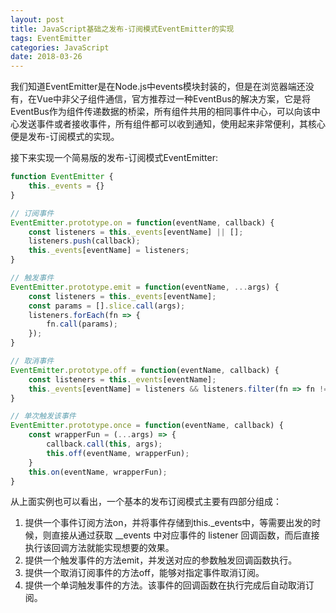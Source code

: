 ```yaml
---
layout: post
title: JavaScript基础之发布-订阅模式EventEmitter的实现
tags: EventEmitter
categories: JavaScript
date: 2018-03-26
---
```


我们知道EventEmitter是在Node.js中events模块封装的，但是在浏览器端还没有，在Vue中非父子组件通信，官方推荐过一种EventBus的解决方案，它是将EventBus作为组件传递数据的桥梁，所有组件共用的相同事件中心，可以向该中心发送事件或者接收事件，所有组件都可以收到通知，使用起来非常便利，其核心便是发布-订阅模式的实现。

接下来实现一个简易版的发布-订阅模式EventEmitter:

```javascript
function EventEmitter {
    this._events = {}
}

// 订阅事件
EventEmitter.prototype.on = function(eventName, callback) {
    const listeners = this._events[eventName] || [];
    listeners.push(callback);
    this._events[eventName] = listeners;
}

// 触发事件
EventEmitter.prototype.emit = function(eventName, ...args) {
    const listeners = this._events[eventName];
    const params = [].slice.call(args);
    listeners.forEach(fn => {
        fn.call(params);
    });
}

// 取消事件
EventEmitter.prototype.off = function(eventName, callback) {
	const listeners = this._events[eventName];
    this._events[eventName] = listeners && listeners.filter(fn => fn !== callback);
}

// 单次触发该事件
EventEmitter.prototype.once = function(eventName, callback) {
    const wrapperFun = (...args) => {
        callback.call(this, args);
        this.off(eventName, wrapperFun);
    }
    this.on(eventName, wrapperFun);
}
```

从上面实例也可以看出，一个基本的发布订阅模式主要有四部分组成：

1. 提供一个事件订阅方法on，并将事件存储到this._events中，等需要出发的时候，则直接从通过获取 __events 中对应事件的 listener 回调函数，而后直接执行该回调方法就能实现想要的效果。
2. 提供一个触发事件的方法emit，并发送对应的参数触发回调函数执行。
3. 提供一个取消订阅事件的方法off，能够对指定事件取消订阅。
4. 提供一个单词触发事件的方法。该事件的回调函数在执行完成后自动取消订阅。